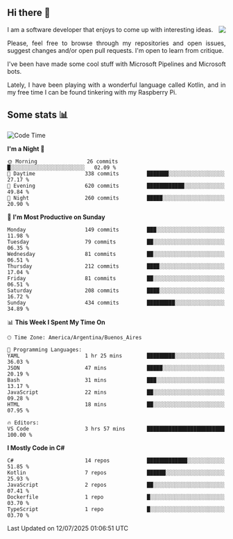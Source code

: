 ## Hi there :slightly_smiling_face:

<img src="https://github-readme-stats.vercel.app/api?username=victorgrycuk&show_icons=true&count_private=true&title_color=F7941E&icon_color=F7941E" align="right">

<p align="justify">
I am a software developer that enjoys to come up with interesting ideas.
<p/>

<p align= "justify">
Please, feel free to browse through my repositories and open issues, suggest changes and/or open pull requests. I'm open to learn from critique.
<p/>


<p align= "justify">
I've been have made some cool stuff with Microsoft Pipelines and Microsoft bots.
<p/>

<p align= "justify">
Lately, I have been playing with a wonderful language called Kotlin, and in my free time I can be found tinkering with my Raspberry Pi.
<p/>

## Some stats :bar_chart:
<!--START_SECTION:waka-->
![Code Time](http://img.shields.io/badge/Code%20Time-2%2C193%20hrs%2032%20mins-blue)

**I'm a Night 🦉** 

```text
🌞 Morning                26 commits          █░░░░░░░░░░░░░░░░░░░░░░░░   02.09 % 
🌆 Daytime                338 commits         ███████░░░░░░░░░░░░░░░░░░   27.17 % 
🌃 Evening                620 commits         ████████████░░░░░░░░░░░░░   49.84 % 
🌙 Night                  260 commits         █████░░░░░░░░░░░░░░░░░░░░   20.90 % 
```
📅 **I'm Most Productive on Sunday** 

```text
Monday                   149 commits         ███░░░░░░░░░░░░░░░░░░░░░░   11.98 % 
Tuesday                  79 commits          ██░░░░░░░░░░░░░░░░░░░░░░░   06.35 % 
Wednesday                81 commits          ██░░░░░░░░░░░░░░░░░░░░░░░   06.51 % 
Thursday                 212 commits         ████░░░░░░░░░░░░░░░░░░░░░   17.04 % 
Friday                   81 commits          ██░░░░░░░░░░░░░░░░░░░░░░░   06.51 % 
Saturday                 208 commits         ████░░░░░░░░░░░░░░░░░░░░░   16.72 % 
Sunday                   434 commits         █████████░░░░░░░░░░░░░░░░   34.89 % 
```


📊 **This Week I Spent My Time On** 

```text
🕑︎ Time Zone: America/Argentina/Buenos_Aires

💬 Programming Languages: 
YAML                     1 hr 25 mins        █████████░░░░░░░░░░░░░░░░   36.03 % 
JSON                     47 mins             █████░░░░░░░░░░░░░░░░░░░░   20.19 % 
Bash                     31 mins             ███░░░░░░░░░░░░░░░░░░░░░░   13.17 % 
JavaScript               22 mins             ██░░░░░░░░░░░░░░░░░░░░░░░   09.28 % 
HTML                     18 mins             ██░░░░░░░░░░░░░░░░░░░░░░░   07.95 % 

🔥 Editors: 
VS Code                  3 hrs 57 mins       █████████████████████████   100.00 % 
```

**I Mostly Code in C#** 

```text
C#                       14 repos            █████████████░░░░░░░░░░░░   51.85 % 
Kotlin                   7 repos             ██████░░░░░░░░░░░░░░░░░░░   25.93 % 
JavaScript               2 repos             ██░░░░░░░░░░░░░░░░░░░░░░░   07.41 % 
Dockerfile               1 repo              █░░░░░░░░░░░░░░░░░░░░░░░░   03.70 % 
TypeScript               1 repo              █░░░░░░░░░░░░░░░░░░░░░░░░   03.70 % 
```




 Last Updated on 12/07/2025 01:06:51 UTC
<!--END_SECTION:waka-->
